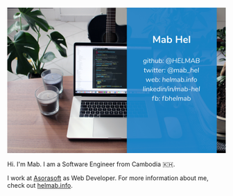 ![header](https://raw.githubusercontent.com/HELMAB/HELMAB/master/assets/img/header.jpg)

Hi. I'm Mab. I am a Software Engineer from Cambodia 🇰🇭.

I work at [Asorasoft](https://asorasoft.com) as Web Developer. For more information about me, check out [helmab.info](https://helmab.info).
